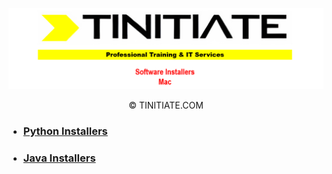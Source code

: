 ![Tinitiate Software Installers Mac Image](tinitiate_software_installers_mac.png)
<p align="center">&copy; TINITIATE.COM</p>

* ### [Python Installers](./python-installers/README.md)
* ### [Java Installers](./java-installers/README.md)